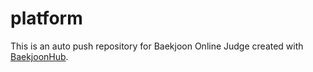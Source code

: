 # platform
This is an auto push repository for Baekjoon Online Judge created with [BaekjoonHub](https://github.com/BaekjoonHub/BaekjoonHub).
